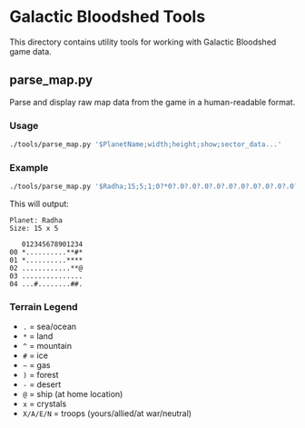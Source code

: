 # Galactic Bloodshed Tools

This directory contains utility tools for working with Galactic Bloodshed game data.

## parse_map.py

Parse and display raw map data from the game in a human-readable format.

### Usage

```bash
./tools/parse_map.py '$PlanetName;width;height;show;sector_data...'
```

### Example

```bash
./tools/parse_map.py '$Radha;15;5;1;0?*0?.0?.0?.0?.0?.0?.0?.0?.0?.0?.0?*0?*0?#0?*0?*0?.0?.0?.0?.0?.0?.0?.0?.0?.0?.0?*0?*0?*0?*0?.0?.0?.0?.0?.0?.0?.0?.0?.0?.0?.0?.0?*0?*1@@0?.0?.0?.0?.0?.0?.0?.0?.0?.0?.0?.0?.0?.0?.0?.0?.0?.0?.0?#0?.0?.0?.0?.0?.0?.0?.0?.0?#0?#0?.'
```

This will output:
```
Planet: Radha
Size: 15 x 5

   012345678901234
00 *..........**#*
01 *..........****
02 ............**@
03 ...............
04 ...#........##.
```

### Terrain Legend

- `.` = sea/ocean
- `*` = land
- `^` = mountain
- `#` = ice
- `~` = gas
- `)` = forest
- `-` = desert
- `@` = ship (at home location)
- `x` = crystals
- `X/A/E/N` = troops (yours/allied/at war/neutral)
